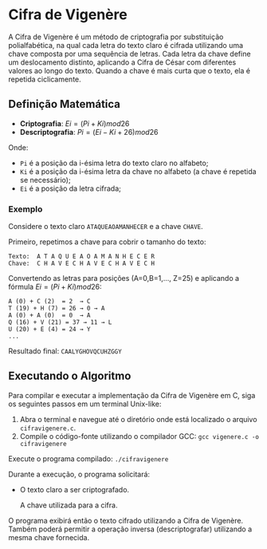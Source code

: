 # Cifra de Vigenère

A Cifra de Vigenère é um método de criptografia por substituição polialfabética, na qual cada letra do texto claro é cifrada utilizando uma chave composta por uma sequência de letras. Cada letra da chave define um deslocamento distinto, aplicando a Cifra de César com diferentes valores ao longo do texto. Quando a chave é mais curta que o texto, ela é repetida ciclicamente.

## Definição Matemática

- **Criptografia**: $Ei=(Pi+Ki) mod  26$
- **Descriptografia**: $Pi=(Ei−Ki+26) mod  26$

Onde:

- `Pi` é a posição da i-ésima letra do texto claro no alfabeto;
- `Ki` é a posição da i-ésima letra da chave no alfabeto (a chave é repetida se necessário);
- `Ei` é a posição da letra cifrada;

### Exemplo

Considere o texto claro `ATAQUEAOAMANHECER` e a chave `CHAVE`.

Primeiro, repetimos a chave para cobrir o tamanho do texto:

```
Texto:  A T A Q U E A O A M A N H E C E R
Chave:  C H A V E C H A V E C H A V E C H
```

Convertendo as letras para posições (A=0,B=1,..., Z=25) e aplicando a fórmula $Ei=(Pi + Ki) mod26%$:

```
A (0) + C (2)  = 2  → C
T (19) + H (7) = 26 → 0 → A
A (0) + A (0)  = 0  → A
Q (16) + V (21) = 37 → 11 → L
U (20) + E (4) = 24 → Y
...
```

Resultado final: `CAALYGHOVQCUHZGGY`

## Executando o Algoritmo

Para compilar e executar a implementação da Cifra de Vigenère em C, siga os seguintes passos em um terminal Unix-like:

1. Abra o terminal e navegue até o diretório onde está localizado o arquivo `cifravigenere.c`.
2. Compile o código-fonte utilizando o compilador GCC: `gcc vigenere.c -o cifravigenere`

Execute o programa compilado: `./cifravigenere`

Durante a execução, o programa solicitará:

- O texto claro a ser criptografado.

  A chave utilizada para a cifra.

O programa exibirá então o texto cifrado utilizando a Cifra de Vigenère. Também poderá permitir a operação inversa (descriptografar) utilizando a mesma chave fornecida.
